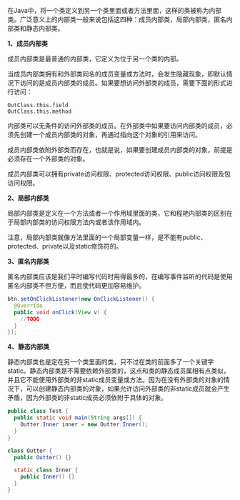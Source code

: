 在Java中，将一个类定义到另一个类里面或者方法里面，这样的类被称为内部类。广泛意义上的内部类一般来说包括这四种：成员内部类，局部内部类，匿名内部类和静态内部类。

**1、成员内部类**

成员内部类是最普通的内部类，它定义为位于另一个类的内部。

当成员内部类拥有和外部类同名的成员变量或方法时，会发生隐藏现象，即默认情况下访问的是成员内部类的成员。如果要想访问外部类的成员，需要下面的形式进行访问：
```
OutClass.this.field
OutClass.this.method
```
内部类可以无条件的访问外部类的成员。在外部类中如果要访问内部类的成员，必须先创建一个成员内部类的对象，再通过指向这个对象的引用来访问。

成员内部类依附外部类而存在，也就是说，如果要创建成员内部类的对象，前提是必须存在一个外部类的对象。

成员内部类可以拥有private访问权限、protected访问权限、public访问权限及包访问权限。

**2、局部内部类**

局部内部类是定义在一个方法或者一个作用域里面的类，它和程艳内部类的区别在于局部内部类的访问权限方法内或者该作用域内。

注意，局部内部类就像方法里面的一个局部变量一样，是不能有public、protected、private以及static修饰符的。

**3、匿名内部类**

匿名内部类应该是我们平时编写代码时用得最多的，在编写事件监听的代码是使用匿名内部类不但方便，而且使代码更加容易维护。
```java
btn.setOnClickListener(new OnClickListener() {
  @Override
  public void onClick(View v) {
    //TODO
  }
});
```


**4、静态内部类**

静态内部类也是定在另一个类里面的类，只不过在类的前面多了一个关键字static。静态内部类是不需要依赖外部类的，这点和类的静态成员属相有点类似，并且它不能使用外部类的非static成员变量或方法。因为在没有外部类的对象的情况下，可以创建静态内部类的对象，如果允许访问外部类的非static成员就会产生矛盾，因为外部类的非static成员必须依附于具体的对象。

```java
public class Test {
  public static void main(String args[]) {
    Outter.Inner inner = new Outter.Inner();
  }
}

class Outter {
  public Outter() {}

  static class Inner {
    public Inner() {}
  }
}
```
